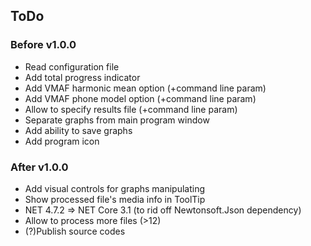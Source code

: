 ## ToDo

### Before v1.0.0
- Read configuration file
- Add total progress indicator
- Add VMAF harmonic mean option (+command line param)
- Add VMAF phone model option (+command line param)
- Allow to specify results file (+command line param)
- Separate graphs from main program window
- Add ability to save graphs
- Add program icon

### After v1.0.0
- Add visual controls for graphs manipulating
- Show processed file's media info in ToolTip
- NET 4.7.2 => NET Core 3.1 (to rid off Newtonsoft.Json dependency)
- Allow to process more files (>12)
- (?)Publish source codes
